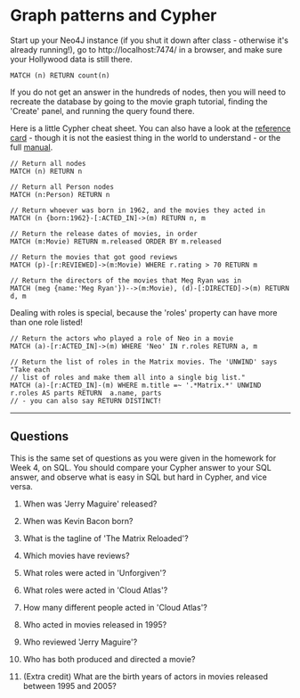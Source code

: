 Graph patterns and Cypher
========================

Start up your Neo4J instance (if you shut it down after class - otherwise it's already running!), go to http://localhost:7474/ in a browser, and make sure your Hollywood data is still there.

	MATCH (n) RETURN count(n)

If you do not get an answer in the hundreds of nodes, then you will need to recreate the database by going to the movie graph tutorial, finding the 'Create' panel, and running the query found there.

Here is a little Cypher cheat sheet. You can also have a look at the [reference card](http://neo4j.com/docs/stable/cypher-refcard/) - though it is not the easiest thing in the world to understand - or the full [manual](http://neo4j.com/docs/stable/cypher-query-lang.html).

	
	// Return all nodes
	MATCH (n) RETURN n
	
	// Return all Person nodes
	MATCH (n:Person) RETURN n
	
	// Return whoever was born in 1962, and the movies they acted in
	MATCH (n {born:1962}-[:ACTED_IN]->(m) RETURN n, m
	
	// Return the release dates of movies, in order
	MATCH (m:Movie) RETURN m.released ORDER BY m.released
	
	// Return the movies that got good reviews
	MATCH (p)-[r:REVIEWED]->(m:Movie) WHERE r.rating > 70 RETURN m
	
	// Return the directors of the movies that Meg Ryan was in
	MATCH (meg {name:'Meg Ryan'})-->(m:Movie), (d)-[:DIRECTED]->(m) RETURN d, m
	
Dealing with roles is special, because the 'roles' property can have more than one role listed!
	
	// Return the actors who played a role of Neo in a movie
	MATCH (a)-[r:ACTED_IN]->(m) WHERE 'Neo' IN r.roles RETURN a, m
	
	// Return the list of roles in the Matrix movies. The 'UNWIND' says "Take each
	// list of roles and make them all into a single big list."
	MATCH (a)-[r:ACTED_IN]-(m) WHERE m.title =~ '.*Matrix.*' UNWIND r.roles AS parts RETURN  a.name, parts  
	// - you can also say RETURN DISTINCT!
*******

Questions
---------

This is the same set of questions as you were given in the homework for Week 4, on SQL. You should compare your Cypher answer to your SQL answer, and observe what is easy in SQL but hard in Cypher, and vice versa.

1. When was 'Jerry Maguire' released?
2. When was Kevin Bacon born?
3. What is the tagline of 'The Matrix Reloaded'?

4. Which movies have reviews?
5. What roles were acted in 'Unforgiven'?
6. What roles were acted in 'Cloud Atlas'?
7. How many different people acted in 'Cloud Atlas'?

8. Who acted in movies released in 1995?
9. Who reviewed 'Jerry Maguire'?

10. Who has both produced and directed a movie?
11. (Extra credit) What are the birth years of actors in movies released between 1995 and 2005?

